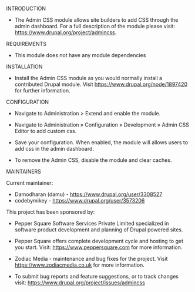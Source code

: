 INTRODUCTION

 * The Admin CSS module allows site builders to add CSS through the admin
 dashboard. For a full description of the module please visit:
 https://www.drupal.org/project/admincss.


REQUIREMENTS

 * This module does not have any module dependencies


INSTALLATION

 * Install the Admin CSS module as you would normally install a contributed
   Drupal module. Visit https://www.drupal.org/node/1897420 for further
   information.

CONFIGURATION

 * Navigate to Administration > Extend and enable the module.

 * Navigate to Administration » Configuration » Development » Admin CSS Editor 
   to add custom css.

 * Save your configuration. When enabled, the module will allows users to
   add css in the admin dashboard.

 * To remove the Admin CSS, disable the module and clear caches.

MAINTAINERS

Current maintainer:

 * Damodharan (damu) - https://www.drupal.org/user/3308527
 * codebymikey - https://www.drupal.org/user/3573206

This project has been sponsored by:

 * Pepper Square Software Services Private Limited specialized in software
   product development and planning of Drupal powered sites.

 * Pepper Square offers complete development cycle and hosting to get you start.
   Visit: https://www.peppersquare.com for more information.

 * Zodiac Media - maintenance and bug fixes for the project.
   Visit https://www.zodiacmedia.co.uk for more information.
 
 * To submit bug reports and feature suggestions, or to track changes visit:
   https://www.drupal.org/project/issues/admincss
